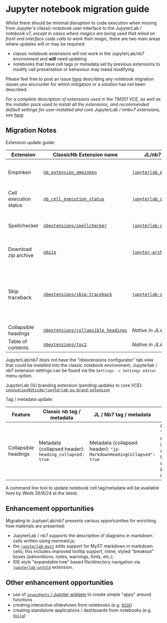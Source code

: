 # Jupyter notebook migration guide

Whilst there should be minimal disruption to code execution when moving from Jupyter's _classic notebook_ user interface to the JupyterLab / notebook v7, _except in cases where magics are being used that relied on front end interface code calls to work their magic_, there are two main areas where updates will or may be required:

- classic notebook extensions will not work in the JupyterLab/nb7 environment and **will** need updating
- notebooks that have cell tags or metadata set by previous extensions to modify cell presentation or behaviour _may_ meed modifying

Please feel free to post an issue [here](https://github.com/innovationOUtside/nb-migration-classic2jl/issues) describing any notebook migration issues you encounter for which mitigation or a solution has not been described.

*For a complete description of extensions used in the TM351 VCE, as well as the installer pack used to install all the extensions, and recommended default settings for user-installed and core JupyterLab / nmbv7 extensions, see [here](https://innovationoutside.github.io/ou-tm351-jl-extensions/).*

## Migration Notes

Extension update guide:

| Extension | ClassicNb Extension name | JL/nb7 Extension name | Notes |
| ------------- | ------------- |  ------------- | ------------- | 
| Empinken  | [`nb_extension_empinken`](https://github.com/innovationOUtside/nb_extension_empinken) |[`jupyterlab_empinken_extension`](https://github.com/innovationOUtside/jupyterlab_empinken_extension) | Just update package name |
| Cell execution status  | [`nb_cell_execution_status`](https://github.com/innovationOUtside/nb_cell_execution_status/) | [`jupyterlab_cell_status_extension`](https://github.com/innovationOUtside/jupyterlab_cell_status_extension)| Just update package name |
| Spellchecker | [`nbextensions/spellchecker`](https://jupyter-contrib-nbextensions.readthedocs.io/en/latest/nbextensions/spellchecker/README.html)|[`jupyterlab-contrib/spellchecker`](https://github.com/jupyterlab-contrib/spellchecker)|Just update package name |
|Download zip archive|[`nbzip`](https://github.com/data-8/nbzip)|[`jupyter-archive`](https://github.com/jupyterlab-contrib/jupyter-archive)|Just update package name|
|Skip traceback| [`nbextensions/skip-traceback`](https://jupyter-contrib-nbextensions.readthedocs.io/en/latest/nbextensions/skip-traceback/readme.html)|[`jupyterlab-skip-traceback`](https://github.com/deshaw/jupyterlab-skip-traceback)| Update package name; [update settings](https://innovationoutside.github.io/ou-tm351-jl-extensions/settings-skip-traceback.html) to show folded trace by default|
|Collapsible headings|[`nbextensions/collapsible_headings`](https://jupyter-contrib-nbextensions.readthedocs.io/en/latest/nbextensions/collapsible_headings/readme.html)|*Native in JL4/nb7*||
|Table of contents|[`nbextensions/toc2`](https://jupyter-contrib-nbextensions.readthedocs.io/en/latest/nbextensions/toc2/README.html)|*Native in JL4/nb7*||

JupyterLab/nb7 does not have the "nbextensions configurator" tab view that could be installed into the classic notebook environment; Jupyterlab / nb7 extension settings can be found via the `Settings -> Settings editor` menu option.

JupyterLab OU branding extension (pending updates to core VCE): [`innovationOUtside/jupyterlab-ou-brand-extension`](https://github.com/innovationOUtside/jupyterlab_ou_brand_extension/)

Tag / metadata update:

|Feature| Classic nb tag / metadata | JL / Nb7 tag / metadata|Notes|
| ------------- | ------------- |  ------------- | ------------- | 
| Collapsible headings|Metadata (collapsed header): `heading_collapsed: true`|Metadata (collapsed header): `"jp-MarkdownHeadingCollapsed": true` | Optional 'hidden' metadata in collapsed hidden cells can be removed.|

A command line tool to update notebook cell tag/metadata will be available here by Weds 26/6/24 at the latest.

## Enhancement opportunities

Migrating to JuptyerLab/nb7 presents various opportuinities for enriching how materials are presented:

- JupyterLab / nb7 supports the description of diagrams in markdown cells written using mermaid.js;
- the [`jupyterlab-myst`](https://github.com/executablebooks/jupyterlab-myst) adds support for MyST markdown in markdown cells; this includes improved tooltip support, inline, styled "breakout" boxes (admonitions: notes, warnings, hints, etc.);
- IDE style "expandable tree" based file/directory navigation via [`jupyterlab-unfold`](https://github.com/jupyterlab-contrib/jupyterlab-unfold) extension.

## Other enhancement opportunities

- use of [`ipywidgets` / Jupyter widgets](https://ipywidgets.readthedocs.io/en/latest/) to create simple "apps" around functions
- creating interactive slideshows from notebooks (e.g. [`RISE`](https://rise.readthedocs.io/en/latest/))
- creating standalone applications / dashboards from notebooks (e.g. [`Voila`](https://voila.readthedocs.io/en/stable/using.html))

